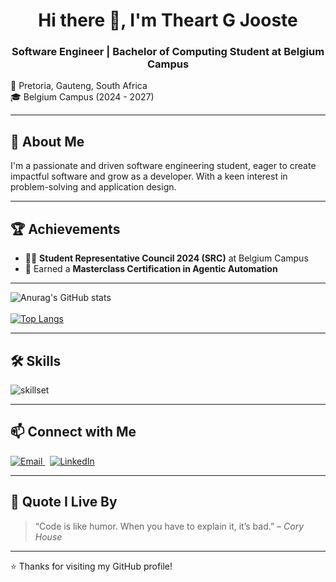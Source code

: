 <h1 align="center">Hi there 👋, I'm Theart G Jooste</h1>
<h3 align="center">Software Engineer | Bachelor of Computing Student at Belgium Campus</h3>
📍 Pretoria, Gauteng, South Africa<br>
🎓 Belgium Campus (2024 - 2027)<br>

---

## 💼 About Me

I'm a passionate and driven software engineering student, eager to create impactful software and grow as a developer. With a keen interest in problem-solving and application design.

---

## 🏆 Achievements

- 🧑‍🎓 **Student Representative Council 2024 (SRC)** at Belgium Campus  
- 🤖 Earned a **Masterclass Certification in Agentic Automation**

---


![Anurag's GitHub stats](https://github-readme-stats.vercel.app/api?username=ZAmystic&show_icons=true&theme=dark)  
<br>
[![Top Langs](https://github-readme-stats.vercel.app/api/top-langs/?username=ZAmystic&show_icons=true&theme=dark)](https://github.com/anuraghazra/github-readme-stats)


---

## 🛠️ Skills

<img src="https://skillicons.dev/icons?i=cs,html,css,js,sql,project" alt="skillset" />

---

## 📫 Connect with Me

<p>
  <a href="mailto:theart.jooste05@gmail.com" target="_blank">
    <img src="https://img.shields.io/badge/EMAIL_ME-D14836?style=for-the-badge&logoColor=white" alt="Email" />
  </a>
  &nbsp;
  <a href="https://www.linkedin.com/in/theart-g-jooste-45a45935b" target="_blank">
    <img src="https://img.shields.io/badge/LinkedIn-0A66C2?style=for-the-badge&logo=linkedin&logoColor=white" alt="LinkedIn" />
  </a>
</p>

---

## 🧠 Quote I Live By

> “Code is like humor. When you have to explain it, it’s bad.” – *Cory House*

---

⭐️ Thanks for visiting my GitHub profile!
